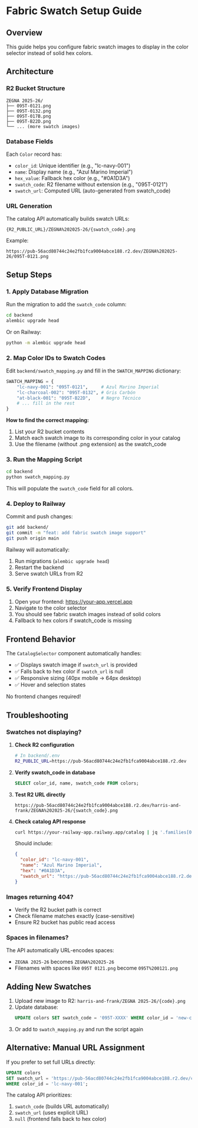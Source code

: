 # Fabric Swatch Setup Guide

## Overview
This guide helps you configure fabric swatch images to display in the color selector instead of solid hex colors.

## Architecture

### R2 Bucket Structure
```
ZEGNA 2025-26/
├── 095T-0121.png
├── 095T-0132.png
├── 095T-017B.png
├── 095T-B22D.png
└── ... (more swatch images)
```

### Database Fields
Each `Color` record has:
- `color_id`: Unique identifier (e.g., "lc-navy-001")
- `name`: Display name (e.g., "Azul Marino Imperial")
- `hex_value`: Fallback hex color (e.g., "#0A1D3A")
- `swatch_code`: R2 filename without extension (e.g., "095T-0121")
- `swatch_url`: Computed URL (auto-generated from swatch_code)

### URL Generation
The catalog API automatically builds swatch URLs:
```
{R2_PUBLIC_URL}/ZEGNA%202025-26/{swatch_code}.png
```

Example:
```
https://pub-56acd80744c24e2fb1fca9004abce188.r2.dev/ZEGNA%202025-26/095T-0121.png
```

## Setup Steps

### 1. Apply Database Migration

Run the migration to add the `swatch_code` column:

```bash
cd backend
alembic upgrade head
```

Or on Railway:
```bash
python -m alembic upgrade head
```

### 2. Map Color IDs to Swatch Codes

Edit `backend/swatch_mapping.py` and fill in the `SWATCH_MAPPING` dictionary:

```python
SWATCH_MAPPING = {
    "lc-navy-001": "095T-0121",     # Azul Marino Imperial
    "lc-charcoal-002": "095T-0132", # Gris Carbón
    "at-black-001": "095T-B22D",    # Negro Técnico
    # ... fill in the rest
}
```

**How to find the correct mapping:**
1. List your R2 bucket contents
2. Match each swatch image to its corresponding color in your catalog
3. Use the filename (without .png extension) as the swatch_code

### 3. Run the Mapping Script

```bash
cd backend
python swatch_mapping.py
```

This will populate the `swatch_code` field for all colors.

### 4. Deploy to Railway

Commit and push changes:

```bash
git add backend/
git commit -m "feat: add fabric swatch image support"
git push origin main
```

Railway will automatically:
1. Run migrations (`alembic upgrade head`)
2. Restart the backend
3. Serve swatch URLs from R2

### 5. Verify Frontend Display

1. Open your frontend: https://your-app.vercel.app
2. Navigate to the color selector
3. You should see fabric swatch images instead of solid colors
4. Fallback to hex colors if swatch_code is missing

## Frontend Behavior

The `CatalogSelector` component automatically handles:
- ✅ Displays swatch image if `swatch_url` is provided
- ✅ Falls back to hex color if `swatch_url` is null
- ✅ Responsive sizing (40px mobile → 64px desktop)
- ✅ Hover and selection states

No frontend changes required!

## Troubleshooting

### Swatches not displaying?

1. **Check R2 configuration**
   ```bash
   # In backend/.env
   R2_PUBLIC_URL=https://pub-56acd80744c24e2fb1fca9004abce188.r2.dev
   ```

2. **Verify swatch_code in database**
   ```sql
   SELECT color_id, name, swatch_code FROM colors;
   ```

3. **Test R2 URL directly**
   ```
   https://pub-56acd80744c24e2fb1fca9004abce188.r2.dev/harris-and-frank/ZEGNA%202025-26/{swatch_code}.png
   ```

4. **Check catalog API response**
   ```bash
   curl https://your-railway-app.railway.app/catalog | jq '.families[0].colors[0]'
   ```

   Should include:
   ```json
   {
     "color_id": "lc-navy-001",
     "name": "Azul Marino Imperial",
     "hex": "#0A1D3A",
     "swatch_url": "https://pub-56acd80744c24e2fb1fca9004abce188.r2.dev/..."
   }
   ```

### Images returning 404?

- Verify the R2 bucket path is correct
- Check filename matches exactly (case-sensitive)
- Ensure R2 bucket has public read access

### Spaces in filenames?

The API automatically URL-encodes spaces:
- `ZEGNA 2025-26` becomes `ZEGNA%202025-26`
- Filenames with spaces like `095T 0121.png` become `095T%200121.png`

## Adding New Swatches

1. Upload new image to R2: `harris-and-frank/ZEGNA 2025-26/{code}.png`
2. Update database:
   ```sql
   UPDATE colors SET swatch_code = '095T-XXXX' WHERE color_id = 'new-color-id';
   ```
3. Or add to `swatch_mapping.py` and run the script again

## Alternative: Manual URL Assignment

If you prefer to set full URLs directly:

```sql
UPDATE colors
SET swatch_url = 'https://pub-56acd80744c24e2fb1fca9004abce188.r2.dev/custom/path/image.png'
WHERE color_id = 'lc-navy-001';
```

The catalog API prioritizes:
1. `swatch_code` (builds URL automatically)
2. `swatch_url` (uses explicit URL)
3. `null` (frontend falls back to hex color)
